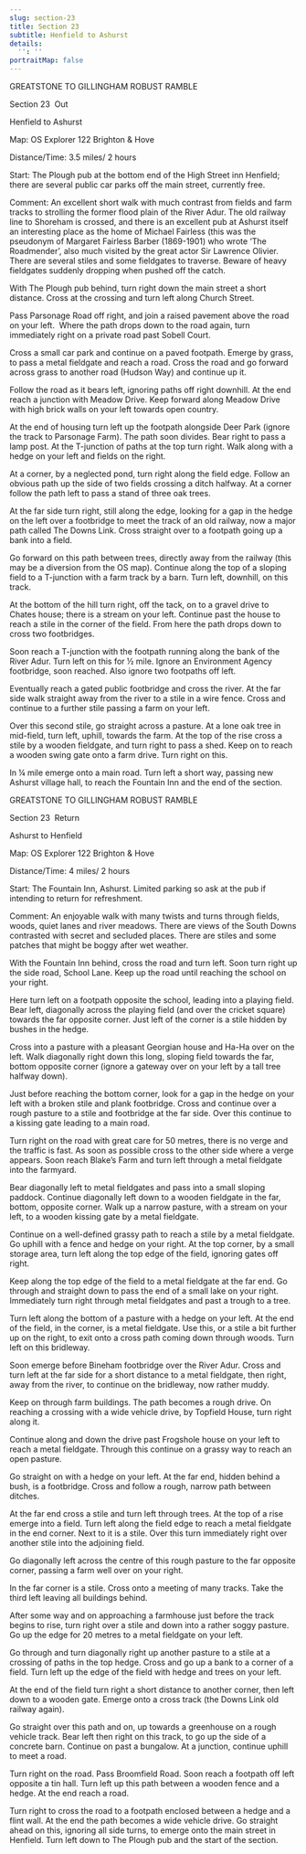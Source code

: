 ```yaml
---
slug: section-23
title: Section 23
subtitle: Henfield to Ashurst
details:
  '': ''
portraitMap: false
---
```

GREATSTONE TO GILLINGHAM ROBUST RAMBLE

Section 23  Out

Henfield to Ashurst

Map: OS Explorer 122 Brighton & Hove

Distance/Time: 3.5 miles/ 2 hours

Start: The Plough pub at the bottom end of the High Street inn Henfield; there are several public car parks off the main street, currently free.

Comment: An excellent short walk with much contrast from fields and farm tracks to strolling the former flood plain of the River Adur. The old railway line to Shoreham is crossed, and there is an excellent pub at Ashurst itself an interesting place as the home of Michael Fairless (this was the pseudonym of Margaret Fairless Barber (1869-1901) who wrote ‘The Roadmender’, also much visited by the great actor Sir Lawrence Olivier. There are several stiles and some fieldgates to traverse. Beware of heavy fieldgates suddenly dropping when pushed off the catch.

With The Plough pub behind, turn right down the main street a short distance. Cross at the crossing and turn left along Church Street.

Pass Parsonage Road off right, and join a raised pavement above the road on your left.  Where the path drops down to the road again, turn immediately right on a private road past Sobell Court.

Cross a small car park and continue on a paved footpath. Emerge by grass, to pass a metal fieldgate and reach a road. Cross the road and go forward across grass to another road (Hudson Way) and continue up it.

Follow the road as it bears left, ignoring paths off right downhill. At the end reach a junction with Meadow Drive. Keep forward along Meadow Drive with high brick walls on your left towards open country.

At the end of housing turn left up the footpath alongside Deer Park (ignore the track to Parsonage Farm). The path soon divides. Bear right to pass a lamp post. At the T-junction of paths at the top turn right. Walk along with a hedge on your left and fields on the right.

At a corner, by a neglected pond, turn right along the field edge. Follow an obvious path up the side of two fields crossing a ditch halfway. At a corner follow the path left to pass a stand of three oak trees.

At the far side turn right, still along the edge, looking for a gap in the hedge on the left over a footbridge to meet the track of an old railway, now a major path called The Downs Link. Cross straight over to a footpath going up a bank into a field.

Go forward on this path between trees, directly away from the railway (this may be a diversion from the OS map). Continue along the top of a sloping field to a T-junction with a farm track by a barn. Turn left, downhill, on this track.

At the bottom of the hill turn right, off the tack, on to a gravel drive to Chates house; there is a stream on your left. Continue past the house to reach a stile in the corner of the field. From here the path drops down to cross two footbridges.

Soon reach a T-junction with the footpath running along the bank of the River Adur. Turn left on this for ½ mile. Ignore an Environment Agency footbridge, soon reached. Also ignore two footpaths off left.

Eventually reach a gated public footbridge and cross the river. At the far side walk straight away from the river to a stile in a wire fence. Cross and continue to a further stile passing a farm on your left.

Over this second stile, go straight across a pasture. At a lone oak tree in mid-field, turn left, uphill, towards the farm. At the top of the rise cross a stile by a wooden fieldgate, and turn right to pass a shed. Keep on to reach a wooden swing gate onto a farm drive. Turn right on this.

In ¼ mile emerge onto a main road. Turn left a short way, passing new Ashurst village hall, to reach the Fountain Inn and the end of the section.

GREATSTONE TO GILLINGHAM ROBUST RAMBLE

Section 23  Return

Ashurst to Henfield

Map: OS Explorer 122 Brighton & Hove

Distance/Time: 4 miles/ 2 hours

Start: The Fountain Inn, Ashurst. Limited parking so ask at the pub if intending to return for refreshment.

Comment: An enjoyable walk with many twists and turns through fields, woods, quiet lanes and river meadows. There are views of the South Downs contrasted with secret and secluded places. There are stiles and some patches that might be boggy after wet weather.

With the Fountain Inn behind, cross the road and turn left. Soon turn right up the side road, School Lane. Keep up the road until reaching the school on your right.

Here turn left on a footpath opposite the school, leading into a playing field. Bear left, diagonally across the playing field (and over the cricket square) towards the far opposite corner. Just left of the corner is a stile hidden by bushes in the hedge.

Cross into a pasture with a pleasant Georgian house and Ha-Ha over on the left. Walk diagonally right down this long, sloping field towards the far, bottom opposite corner (ignore a gateway over on your left by a tall tree halfway down).

Just before reaching the bottom corner, look for a gap in the hedge on your left with a broken stile and plank footbridge. Cross and continue over a rough pasture to a stile and footbridge at the far side. Over this continue to a kissing gate leading to a main road.

Turn right on the road with great care for 50 metres, there is no verge and the traffic is fast. As soon as possible cross to the other side where a verge appears. Soon reach Blake’s Farm and turn left through a metal fieldgate into the farmyard.

Bear diagonally left to metal fieldgates and pass into a small sloping paddock. Continue diagonally left down to a wooden fieldgate in the far, bottom, opposite corner. Walk up a narrow pasture, with a stream on your left, to a wooden kissing gate by a metal fieldgate.

Continue on a well-defined grassy path to reach a stile by a metal fieldgate. Go uphill with a fence and hedge on your right. At the top corner, by a small storage area, turn left along the top edge of the field, ignoring gates off right.

Keep along the top edge of the field to a metal fieldgate at the far end. Go through and straight down to pass the end of a small lake on your right. Immediately turn right through metal fieldgates and past a trough to a tree.

Turn left along the bottom of a pasture with a hedge on your left. At the end of the field, in the corner, is a metal fieldgate. Use this, or a stile a bit further up on the right, to exit onto a cross path coming down through woods. Turn left on this bridleway.

Soon emerge before Bineham footbridge over the River Adur. Cross and turn left at the far side for a short distance to a metal fieldgate, then right, away from the river, to continue on the bridleway, now rather muddy.

Keep on through farm buildings. The path becomes a rough drive. On reaching a crossing with a wide vehicle drive, by Topfield House, turn right along it.

Continue along and down the drive past Frogshole house on your left to reach a metal fieldgate. Through this continue on a grassy way to reach an open pasture.

Go straight on with a hedge on your left. At the far end, hidden behind a bush, is a footbridge. Cross and follow a rough, narrow path between ditches.

At the far end cross a stile and turn left through trees. At the top of a rise emerge into a field. Turn left along the field edge to reach a metal fieldgate in the end corner. Next to it is a stile. Over this turn immediately right over another stile into the adjoining field.

Go diagonally left across the centre of this rough pasture to the far opposite corner, passing a farm well over on your right.

In the far corner is a stile. Cross onto a meeting of many tracks. Take the third left leaving all buildings behind.

After some way and on approaching a farmhouse just before the track begins to rise, turn right over a stile and down into a rather soggy pasture. Go up the edge for 20 metres to a metal fieldgate on your left.

Go through and turn diagonally right up another pasture to a stile at a crossing of paths in the top hedge. Cross and go up a bank to a corner of a field. Turn left up the edge of the field with hedge and trees on your left.

At the end of the field turn right a short distance to another corner, then left down to a wooden gate. Emerge onto a cross track (the Downs Link old railway again).

Go straight over this path and on, up towards a greenhouse on a rough vehicle track. Bear left then right on this track, to go up the side of a concrete barn. Continue on past a bungalow. At a junction, continue uphill to meet a road.

Turn right on the road. Pass Broomfield Road. Soon reach a footpath off left opposite a tin hall. Turn left up this path between a wooden fence and a hedge. At the end reach a road.

Turn right to cross the road to a footpath enclosed between a hedge and a flint wall. At the end the path becomes a wide vehicle drive. Go straight ahead on this, ignoring all side turns, to emerge onto the main street in Henfield. Turn left down to The Plough pub and the start of the section.
